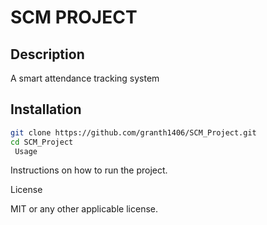 # SCM PROJECT
## Description
A smart attendance tracking system

## Installation

```sh
git clone https://github.com/granth1406/SCM_Project.git
cd SCM_Project
 Usage
```

 Instructions on how to run the project.

 License

 MIT or any other applicable license.
